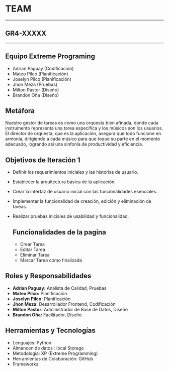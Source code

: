 # TEAM
-----
## GR4-XXXXX
-----

## Equipo Extreme Programing
- Adrian Paguay (Codificación)
- Mateo Pilco (Planificación)
- Joselyn Pilco (Planificación)
- Jhon Meza (Pruebas)
- Milton Pastor (Diseño)
- Brandon Oña (Diseño)

## Metáfora
Nuestro gestor de tareas es como una orquesta bien afinada, donde cada instrumento representa una tarea específica y los músicos son los usuarios. El director de orquesta, que es la aplicación, asegura que todo funcione en armonía, dirigiendo a cada músico para que toque su parte en el momento adecuado, logrando así una sinfonía de productividad y eficiencia.

## Objetivos de Iteración 1
- Definir los requerimientos iniciales y las historias de usuario.
- Establecer la arquitectura básica de la aplicación.
- Crear la interfaz de usuario inicial con las funcionalidades esenciales.
- Implementar la funcionalidad de creación, edición y eliminación de tareas.
- Realizar pruebas iniciales de usabilidad y funcionalidad.

  ## Funcionalidades  de la pagina
  - Crear Tarea
  - Editar Tarea
  - Eliminar  Tarea
  - Marcar Tarea como finalizada 

## Roles y Responsabilidades
- **Adrian Paguay:** Analista de Calidad, Pruebas
- **Mateo Pilco:** Planificación
- **Joselyn Pilco:** Planificación
- **Jhon Meza:** Desarrollador Frontend, Codificación
- **Milton Pastor:** Administrador de Base de Datos, Diseño
- **Brandon Oña:** Facilitador, Diseño

## Herramientas y Tecnologías
- Lenguajes: Python
- Almancen de  datos : local Storage 
- Metodología: XP (Extreme Programming)
- Herramientas de Colaboración: GitHub
- Frameworks: 

